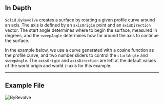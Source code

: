 ## In Depth
`Solid.ByRevolve` creates a surface by rotating a given profile curve around an axis. The axis is defined by an `axisOrigin` point and an `axisDirection` vector. The start angle determines where to begin the surface, measured in degrees, and the `sweepAngle` determines how far around the axis to continue the surface.

In the example below, we use a curve generated with a cosine function as the profile curve, and two number sliders to control the `startAngle` and `sweepAngle`. The `axisOrigin` and `axisDirection` are left at the default values of the world origin and world z-axis for this example.

___
## Example File

![ByRevolve](./Autodesk.DesignScript.Geometry.Solid.ByRevolve_img.jpg)

